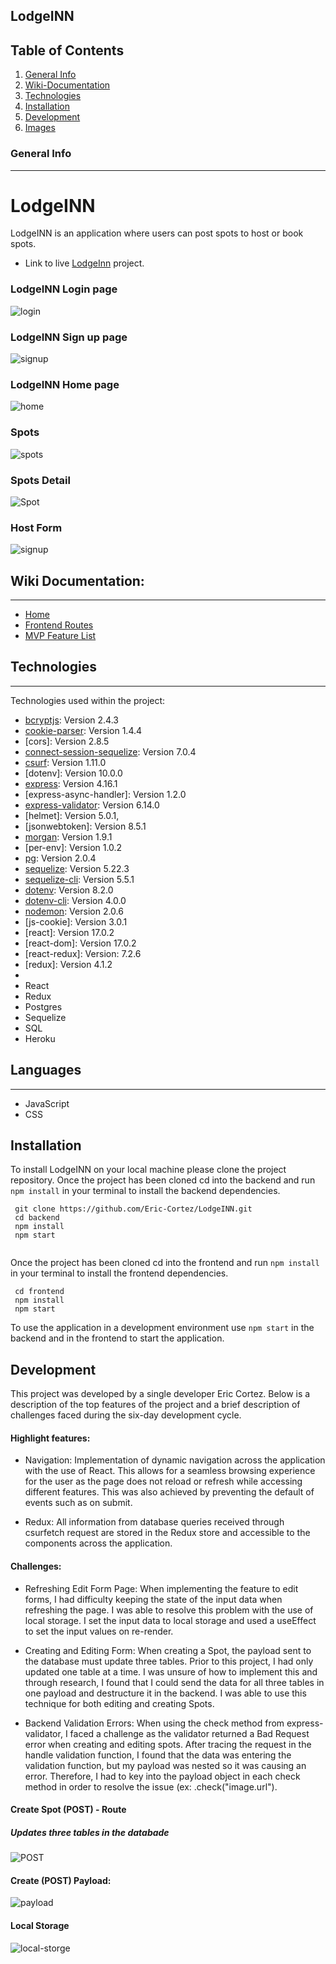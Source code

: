 ## LodgeINN
## Table of Contents 

1. [General Info](#general-info)
2. [Wiki-Documentation](#wiki-documentation)
3. [Technologies](#technologies)
4. [Installation](#installation)
5. [Development](#development)
6. [Images](#images)



### General Info 
***
# LodgeINN
LodgeINN is an application where users can post spots to host or book spots. 
* Link to live  [LodgeInn](https://lodgeinn.herokuapp.com/) project. 


### LodgeINN Login page
![login](https://user-images.githubusercontent.com/80999718/149466559-c17dd619-3488-493f-a6a9-49f4f596c23a.png)

### LodgeINN Sign up page
![signup](https://user-images.githubusercontent.com/80999718/149380404-17edea81-37c0-4ff7-b432-8ba723dfda8e.png)

### LodgeINN Home page
![home](https://user-images.githubusercontent.com/80999718/149466432-b487d479-4772-4e7c-99ff-a1aa481b7f7f.png)

### Spots 
![spots](https://user-images.githubusercontent.com/80999718/149466089-a9f87c2f-7c34-4843-9b3c-59855ad48f27.png)

### Spots Detail 
![Spot](https://user-images.githubusercontent.com/80999718/149380252-6c67be40-8ffc-4a5c-a806-d6116ccac953.png)

### Host Form
![signup](https://user-images.githubusercontent.com/80999718/149466515-ba590e28-8b37-4916-b163-febfe177e117.png)



## Wiki Documentation: 
***
* [Home](link)
* [Frontend Routes](link)
* [MVP Feature List](link)

## Technologies 
***
Technologies used within the project:
* [bcryptjs](https://www.npmjs.com/package/bcrypt): Version 2.4.3
* [cookie-parser](https://www.npmjs.com/package/cookie-parser): Version 1.4.4
* [cors]: Version 2.8.5
* [connect-session-sequelize](https://www.npmjs.com/package/connect-session-sequelize): Version 7.0.4
* [csurf](https://www.npmjs.com/package/csurf): Version 1.11.0
* [dotenv]: Version 10.0.0
* [express](https://expressjs.com/en/4x/api.html#express): Version 4.16.1
* [express-async-handler]: Version 1.2.0
* [express-validator](https://express-validator.github.io/docs/): Version  6.14.0
* [helmet]: Version 5.0.1,
* [jsonwebtoken]: Version 8.5.1
* [morgan](https://www.npmjs.com/package/morgan): Version 1.9.1
* [per-env]: Version 1.0.2
* [pg](https://www.npmjs.com/package/pg): Version 2.0.4
* [sequelize](https://sequelize.org/master/class/lib/sequelize.js~Sequelize.html): Version 5.22.3
* [sequelize-cli](https://sequelize.org/master/class/lib/sequelize.js~Sequelize.html): Version 5.5.1
* [dotenv](https://www.npmjs.com/package/dotenv): Version 8.2.0
* [dotenv-cli](https://www.npmjs.com/package/dotenv-cli): Version 4.0.0
* [nodemon](https://www.npmjs.com/package/nodemon): Version 2.0.6
* [js-cookie]: Version 3.0.1
* [react]: Version 17.0.2
* [react-dom]: Version 17.0.2
* [react-redux]: Version: 7.2.6
* [redux]: Version 4.1.2
* [redux-thunk]: 2.4.1
* React
* Redux
* Postgres
* Sequelize
* SQL
* Heroku

## Languages 
***
* JavaScript
* CSS


## Installation 
To install LodgeINN on your local machine please clone the project repository. 
Once the project has been cloned cd into the backend and run ```npm install``` in your terminal to install the backend dependencies.
```
 git clone https://github.com/Eric-Cortez/LodgeINN.git
 cd backend 
 npm install
 npm start
 
```
Once the project has been cloned cd into the frontend and run ```npm install``` in your terminal to install the frontend dependencies.
```
 cd frontend  
 npm install
 npm start
```
To use the application in a development environment use ```npm start``` in the backend and in the frontend to start the application. 


## Development 
This project was developed by a single developer Eric Cortez. Below is a description of the top features of the project and a brief description of challenges faced during the six-day development cycle. 
#### Highlight features: 

* Navigation: Implementation of dynamic navigation across the application with the use of React. This allows for a seamless browsing experience for the user as the page does not reload or refresh while accessing different features. This was also achieved by preventing the default of events such as on submit.

* Redux: All information from database queries received through csurfetch request are stored in the Redux store and accessible to the components across the application. 


#### Challenges:   
* Refreshing Edit Form Page: When implementing the feature to edit forms, I had difficulty keeping the state of the input data when refreshing the page. I was able to resolve this problem with the use of local storage. I set the input data to local storage and used a useEffect to set the input values on re-render. 

* Creating and Editing Form: When creating a Spot, the payload sent to the database must update three tables. Prior to this project, I had only updated one table at a time. I was unsure of how to implement this and through research, I found that I could send the data for all three tables in one payload and destructure it in the backend. I was able to use this technique for both editing and creating Spots.  

* Backend Validation Errors: When using the check method from express-validator, I faced a challenge as the validator returned a Bad Request error when creating and editing spots. After tracing the request in the handle validation function, I found that the data was entering the validation function, but my payload was nested so it was causing an error. Therefore, I had to key into the payload object in each check method in order to resolve the issue (ex: .check("image.url"). 


#### Create Spot (POST) - Route 
##### Updates three tables in the databade 
![POST](https://user-images.githubusercontent.com/80999718/149393907-3b1379f5-42ab-4583-9af3-add4150c93a6.png)

#### Create (POST) Payload: 
![payload](https://user-images.githubusercontent.com/80999718/149393791-1ed62d5a-0548-4a4a-8244-bbe9b6dc06a5.png)

#### Local Storage 
![local-storge](https://user-images.githubusercontent.com/80999718/149393856-ecc8252a-4d33-433c-8351-1be8485ee1b5.png)
